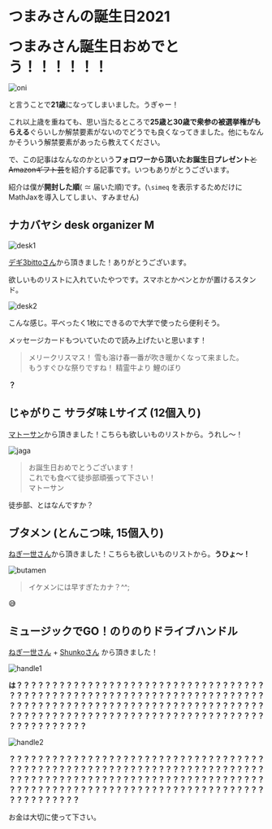 # つまみさんの誕生日2021

<span style="font-size: 2em">**つまみさん誕生日おめでとう！！！！！！**</span>

![oni](oni.webp)

と言うことで**21歳**になってしまいました。うぎゃー！


これ以上歳を重ねても、思い当たるところで**25歳と30歳で衆参の被選挙権がもらえる**ぐらいしか解禁要素がないのでどうでも良くなってきました。他にもなんかそういう解禁要素があったら教えてください。

で、この記事はなんなのかという**フォロワーから頂いたお誕生日プレゼント**<s>とAmazonギフト芸</s>を紹介する記事です。いつもありがとうございます。

紹介は僕が**開封した順**( $\simeq$ 届いた順)です。(`\simeq` を表示するためだけにMathJaxを導入してしまい、すみません)



## ナカバヤシ desk organizer M

![desk1](desk1.webp)

[デギ3bittoさん](https://twitter.com/degui_3bitto)から頂きました！ありがとうございます。

欲しいものリストに入れていたやつです。スマホとかペンとかが置けるスタンド。



![desk2](desk2.webp)

こんな感じ。平べったく1枚にできるので大学で使ったら便利そう。



メッセージカードもついていたので読み上げたいと思います！

>   メリークリスマス！
>   雪も溶け春一番が吹き暖かくなって来ました。<br>
>   もうすぐひな祭りですね！
>   精霊牛より 鯉のぼり

**？**



## じゃがりこ サラダ味 Lサイズ (12個入り)

[マトーサン](https://twitter.com/mato1370)から頂きました！こちらも欲しいものリストから。うれし〜！

![jaga](jaga.webp)

>   お誕生日おめでとうございます！<br>
>   これでも食べて徒歩部頑張って下さい！<br>
>   マトーサン

徒歩部、とはなんですか？



## ブタメン (とんこつ味, 15個入り)

[ねぎ一世さん](https://twitter.com/negiissei)から頂きました！こちらも欲しいものリストから。**うひょ〜！**

![butamen](butamen.webp)

>   イケメンには早すぎたカナ？^^;

😅



## ミュージックでGO！のりのりドライブハンドル

[ねぎ一世さん](https://twitter.com/negiissei) + [Shunkoさん](https://twitter.com/chikuwabutenshi) から頂きました！

![handle1](handle1.webp)

**は？？？？？？？？？？？？？？？？？？？？？？？？？？？？？？？？？？？？？？？？？？？？？？？？？？？？？？？？？？？？？？？？？？？？？？？？？？？？？？？？？？？？？？？？？？？？？？？？？？？？？？？？？？？？？？？？？？？？？？？？？？？？？？？？？？？？？？？？？？？？？？？？？？？？？？？？？？**



![handle2](handle2.webp)

**？？？？？？？？？？？？？？？？？？？？？？？？？？？？？？？？？？？？？？？？？？？？？？？？？？？？？？？？？？？？？？？？？？？？？？？？？？？？？？？？？？？？？？？？？？？？？？？？？？？？？？？？？？？？？？？？？？？？？？？？？？？？？？？？？？？？？？？？？？？？？？？？？？？？？？？？？？**

お金は大切に使って下さい。

<div class="youtube-outer">
    <lite-youtube videoid="brevdPjOiCA" playlabel="Play: ミュージックでGO！のりのりドライブハンドル"></lite-youtube>
</div>
